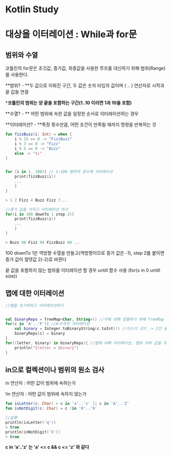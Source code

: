 # Kotlin Study

# 대상을 이터레이션 : While과 for문

## 범위와 수열

코틀린의 for문은 초깃값, 증가값, 최종값을 사용한 루프를 대신하기 위해 범위(Range)를 사용한다.

**범위? - **두 값으로 이뤄진 구간,  두 값은 숫자 타입의 값이며 ( .. ) 연산자로 시작과 끝 값을 연결

***코틀린의 범위는 양 끝을 포함하는 구간(1..10 이라면 1과 10을 포함)**

**수열? - ** 어떤 범위에 속한 값을 일정한 순서로 이터레이션하는 경우

**이터레이션? - **특정 횟수만큼, 어떤 조건이 만족될 때까지 명령을 반복하는 것

```kotlin
fun fizzBuzz(i: Int) = when {
    i % 15 == 0 -> "FizzBuzz"
    i % 3 == 0 -> "Fizz"
    i % 5 == 0 -> "Buzz"
    else -> "$i"
}


for (i in 1..100){ // 1~100 범위의 정수에 이터레이션
    print(fizzBuzz(i))
    ...
	}
}

> 1 2 Fizz 4 Buzz Fizz 7...

//증가 값을 가지고 이터레이션 하기
for(i in 100 downTo 1 step 2){
    print(fizzBuzz(i))
    ...
	}
}

> Buzz 98 Fizz 94 FizzBuzz 88 ...
```

100 downTo 1은 역방향 수열을 만들고(역방향이므로 증가 값은 -1), step 2를 붙이면 증가 값이 절댓값 2(-2)로 바뀐다

끝 값을 포함하지 않는 범위를 이터레이션 할 경우 untill 함수 사용 (for(x in 0 untill size))



## 맵에 대한 이터레이션

```kotlin
//맵을 초기하하고 이터레이션하기


val binaryReps = TreeMap<Char, String>() //키에 대해 정렬하기 위해 TreeMap 사용
for(c in 'A'..'F'){ //A~F까지 이터레이션
    val binary = Integer.toBinaryString(c.toInt()) //아스키 코드 -> 2진 표현
    binaryReps[c] = binary
}
for((letter, binary) in binaryReps){ //맵에 대해 이터레이션, 맵의 키와 값을 두 변수에 대입
    println("$letter = $binary")
}
```



## in으로 컬렉션이나 범위의 원소 검사

in 연산자 : 어떤 값이 범위에 속하는가

!in 연산자 : 어떤 값이 범위에 속하지 않는가

```kotlin
fun isLetter(c: Char) = c in 'a'..'z' || c in 'A'..'Z'
fun isNotDigit(c: Char) = c !in '0'..'9'

//실행
println(isLetter('q'))
> true
println(inNotDigit('X'))
> true
```

**c in 'a'..'z'  는  'a' <= c && c <= 'z' 와 같다**